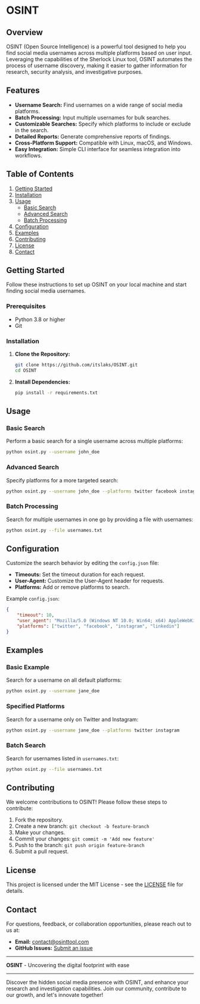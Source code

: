 

# OSINT



## Overview

OSINT (Open Source Intelligence) is a powerful tool designed to help you find social media usernames across multiple platforms based on user input. Leveraging the capabilities of the Sherlock Linux tool, OSINT automates the process of username discovery, making it easier to gather information for research, security analysis, and investigative purposes.

## Features

- **Username Search:** Find usernames on a wide range of social media platforms.
- **Batch Processing:** Input multiple usernames for bulk searches.
- **Customizable Searches:** Specify which platforms to include or exclude in the search.
- **Detailed Reports:** Generate comprehensive reports of findings.
- **Cross-Platform Support:** Compatible with Linux, macOS, and Windows.
- **Easy Integration:** Simple CLI interface for seamless integration into workflows.

## Table of Contents

1. [Getting Started](#getting-started)
2. [Installation](#installation)
3. [Usage](#usage)
   - [Basic Search](#basic-search)
   - [Advanced Search](#advanced-search)
   - [Batch Processing](#batch-processing)
4. [Configuration](#configuration)
5. [Examples](#examples)
6. [Contributing](#contributing)
7. [License](#license)
8. [Contact](#contact)

## Getting Started

Follow these instructions to set up OSINT on your local machine and start finding social media usernames.

### Prerequisites

- Python 3.8 or higher
- Git

### Installation

1. **Clone the Repository:**
    ```bash
    git clone https://github.com/itslaks/OSINT.git
    cd OSINT
    ```

2. **Install Dependencies:**
    ```bash
    pip install -r requirements.txt
    ```

## Usage

### Basic Search

Perform a basic search for a single username across multiple platforms:

```bash
python osint.py --username john_doe
```

### Advanced Search

Specify platforms for a more targeted search:

```bash
python osint.py --username john_doe --platforms twitter facebook instagram
```

### Batch Processing

Search for multiple usernames in one go by providing a file with usernames:

```bash
python osint.py --file usernames.txt
```

## Configuration

Customize the search behavior by editing the `config.json` file:

- **Timeouts:** Set the timeout duration for each request.
- **User-Agent:** Customize the User-Agent header for requests.
- **Platforms:** Add or remove platforms to search.

Example `config.json`:

```json
{
    "timeout": 10,
    "user_agent": "Mozilla/5.0 (Windows NT 10.0; Win64; x64) AppleWebKit/537.36 (KHTML, like Gecko) Chrome/58.0.3029.110 Safari/537.3",
    "platforms": ["twitter", "facebook", "instagram", "linkedin"]
}
```

## Examples

### Basic Example

Search for a username on all default platforms:

```bash
python osint.py --username jane_doe
```

### Specified Platforms

Search for a username only on Twitter and Instagram:

```bash
python osint.py --username jane_doe --platforms twitter instagram
```

### Batch Search

Search for usernames listed in `usernames.txt`:

```bash
python osint.py --file usernames.txt
```

## Contributing

We welcome contributions to OSINT! Please follow these steps to contribute:

1. Fork the repository.
2. Create a new branch: `git checkout -b feature-branch`
3. Make your changes.
4. Commit your changes: `git commit -m 'Add new feature'`
5. Push to the branch: `git push origin feature-branch`
6. Submit a pull request.

## License

This project is licensed under the MIT License - see the [LICENSE](LICENSE) file for details.

## Contact

For questions, feedback, or collaboration opportunities, please reach out to us at:
- **Email:** contact@osinttool.com
- **GitHub Issues:** [Submit an issue](https://github.com/yourusername/OSINT/issues)

---

**OSINT** - Uncovering the digital footprint with ease





---

Discover the hidden social media presence with OSINT, and enhance your research and investigation capabilities. Join our community, contribute to our growth, and let's innovate together!
